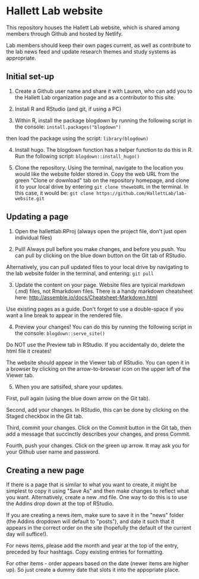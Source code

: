 # Hallett Lab website

This repository houses the Hallett Lab website, which is shared among members through Github and hosted by Netlify. 

Lab members should keep their own pages current, as well as contribute to the lab news feed and update research themes and study systems as appropriate. 

## Initial set-up

1) Create a Github user name and share it with Lauren, who can add you to the Hallett Lab organization page and as a contributor to this site.

2) Install R and RStudio (and git, if using a PC)

3) Within R, install the package blogdown by running the following script in the console:
`install.packages("blogdown")`

then load the package using the script:
`library(blogdown)`

4) Install hugo. The blogdown function has a helper function to do this in R. Run the following script:
`blogdown::install_hugo()`

5) Clone the repository. Using the terminal, navigate to the location you would like the website folder stored in. Copy the web URL from the green "Clone or download" tab on the repository homepage, and clone it to your local drive by entering `git clone thewebURL` in the terminal. In this case, it would be:
`git clone https://github.com/HallettLab/lab-website.git`


## Updating a page

1) Open the hallettlab.RProj (always open the project file, don't just open individual files)

2) Pull! Always pull before you make changes, and before you push.  You can pull by clicking on the blue down button on the Git tab of RStudio.

Alternatively, you can pull updated files to your local drive by navigating to the lab website folder in the terminal, and entering:
`git pull`

3) Update the content on your page. Website files are typical markdown (.md) files, not Rmarkdown files. There is a handy markdown cheatsheet here: http://assemble.io/docs/Cheatsheet-Markdown.html

Use existing pages as a guide. Don't forget to use a double-space if you want a line break to appear in the rendered file. 

4) Preview your changes! You can do this by running the following script in the console:
`blogdown::serve_site()`

Do NOT use the Preview tab in RStudio. If you accidentally do, delete the html file it creates!

The website should appear in the Viewer tab of RStudio. You can open it in a browser by clicking on the arrow-to-browser icon on the upper left of the Viewer tab.

5) When you are satisifed, share your updates. 

First, pull again (using the blue down arrow on the Git tab). 

Second, add your changes. In RStudio, this can be done by clicking on the Staged checkbox in the Git tab.  

Third, commit your changes. Click on the Commit button in the Git tab, then add a message that succinctly describes your changes, and press Commit.  

Fourth, push your changes. Click on the green up arrow. It may ask you for your Github user name and password. 

## Creating a new page
If there is a page that is similar to what you want to create, it might be simplest to copy it using "Save As" and then make changes to reflect what you want. Alternatively, create a new .md file. One way to do this is to use the Addins drop down at the top of RStudio. 

If you are creating a news item, make sure to save it in the "news" folder (the Addins dropdown will default to "posts"), and date it such that it appears in the correct order on the site (hopefully the default of the current day will suffice!). 

For news items, please add the month and year at the top of the entry, preceded by four hashtags. Copy existing entries for formatting. 

For other items - order appears based on the date (newer items are higher up). So just create a dummy date that slots it into the appopriate place. 



